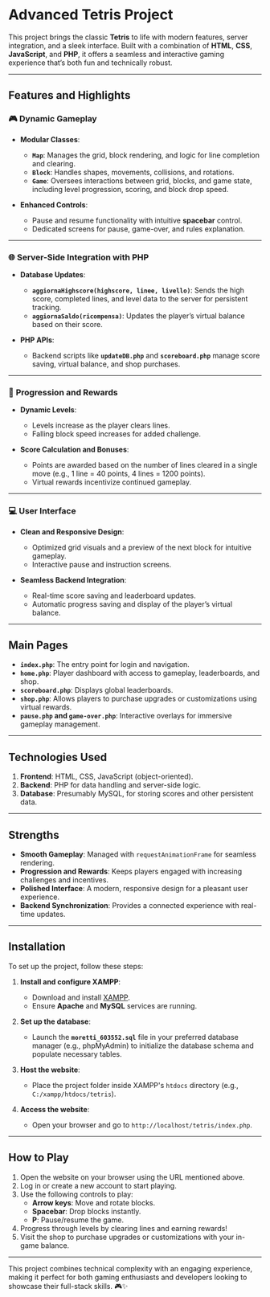 # **Advanced Tetris Project**

This project brings the classic **Tetris** to life with modern features, server integration, and a sleek interface. Built with a combination of **HTML**, **CSS**, **JavaScript**, and **PHP**, it offers a seamless and interactive gaming experience that’s both fun and technically robust.

---

## **Features and Highlights**

### 🎮 **Dynamic Gameplay**
- **Modular Classes**:
  - **`Map`**: Manages the grid, block rendering, and logic for line completion and clearing.
  - **`Block`**: Handles shapes, movements, collisions, and rotations.
  - **`Game`**: Oversees interactions between grid, blocks, and game state, including level progression, scoring, and block drop speed.

- **Enhanced Controls**:
  - Pause and resume functionality with intuitive **spacebar** control.
  - Dedicated screens for pause, game-over, and rules explanation.

---

### 🌐 **Server-Side Integration with PHP**
- **Database Updates**:
  - **`aggiornaHighscore(highscore, linee, livello)`**: Sends the high score, completed lines, and level data to the server for persistent tracking.
  - **`aggiornaSaldo(ricompensa)`**: Updates the player’s virtual balance based on their score.

- **PHP APIs**:
  - Backend scripts like **`updateDB.php`** and **`scoreboard.php`** manage score saving, virtual balance, and shop purchases.

---

### 🚀 **Progression and Rewards**
- **Dynamic Levels**:
  - Levels increase as the player clears lines.
  - Falling block speed increases for added challenge.

- **Score Calculation and Bonuses**:
  - Points are awarded based on the number of lines cleared in a single move (e.g., 1 line = 40 points, 4 lines = 1200 points).
  - Virtual rewards incentivize continued gameplay.

---

### 💻 **User Interface**
- **Clean and Responsive Design**:
  - Optimized grid visuals and a preview of the next block for intuitive gameplay.
  - Interactive pause and instruction screens.

- **Seamless Backend Integration**:
  - Real-time score saving and leaderboard updates.
  - Automatic progress saving and display of the player’s virtual balance.

---

## **Main Pages**
- **`index.php`**: The entry point for login and navigation.
- **`home.php`**: Player dashboard with access to gameplay, leaderboards, and shop.
- **`scoreboard.php`**: Displays global leaderboards.
- **`shop.php`**: Allows players to purchase upgrades or customizations using virtual rewards.
- **`pause.php` and `game-over.php`**: Interactive overlays for immersive gameplay management.

---

## **Technologies Used**
1. **Frontend**: HTML, CSS, JavaScript (object-oriented).  
2. **Backend**: PHP for data handling and server-side logic.  
3. **Database**: Presumably MySQL, for storing scores and other persistent data.

---

## **Strengths**
- **Smooth Gameplay**: Managed with `requestAnimationFrame` for seamless rendering.
- **Progression and Rewards**: Keeps players engaged with increasing challenges and incentives.
- **Polished Interface**: A modern, responsive design for a pleasant user experience.
- **Backend Synchronization**: Provides a connected experience with real-time updates.

---

## **Installation**

To set up the project, follow these steps:

1. **Install and configure XAMPP**:
   - Download and install [XAMPP](https://www.apachefriends.org/index.html).
   - Ensure **Apache** and **MySQL** services are running.

2. **Set up the database**:
   - Launch the **`moretti_603552.sql`** file in your preferred database manager (e.g., phpMyAdmin) to initialize the database schema and populate necessary tables.

3. **Host the website**:
   - Place the project folder inside XAMPP's `htdocs` directory (e.g., `C:/xampp/htdocs/tetris`).

4. **Access the website**:
   - Open your browser and go to `http://localhost/tetris/index.php`.

---

## **How to Play**

1. Open the website on your browser using the URL mentioned above.
2. Log in or create a new account to start playing.
3. Use the following controls to play:
   - **Arrow keys**: Move and rotate blocks.
   - **Spacebar**: Drop blocks instantly.
   - **P**: Pause/resume the game.
4. Progress through levels by clearing lines and earning rewards!
5. Visit the shop to purchase upgrades or customizations with your in-game balance.

---

This project combines technical complexity with an engaging experience, making it perfect for both gaming enthusiasts and developers looking to showcase their full-stack skills. 🎮✨
